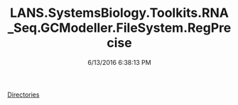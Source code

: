 ﻿---
title: LANS.SystemsBiology.Toolkits.RNA_Seq.GCModeller.FileSystem.RegPrecise
date: 6/13/2016 6:38:13 PM
---

[Directories](T-LANS.SystemsBiology.Toolkits.RNA_Seq.GCModeller.FileSystem.RegPrecise.Directories.html)
